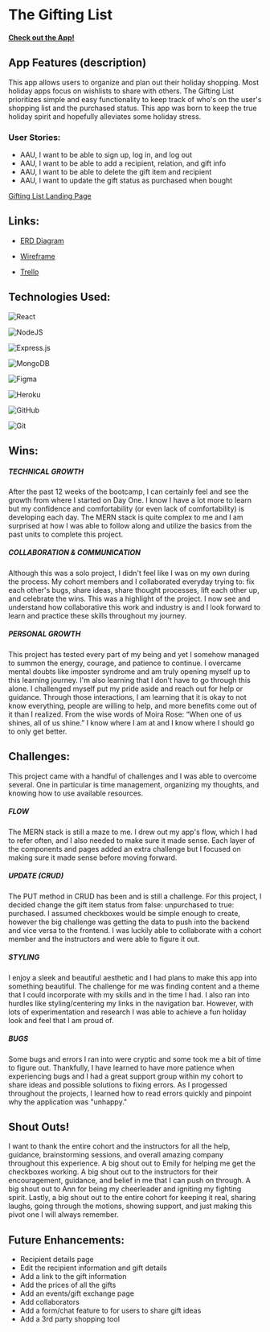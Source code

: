 # The Gifting List
#### [Check out the App!](https://the-gifting-list.herokuapp.com/)

## App Features (description)
This app allows users to organize and plan out their holiday shopping. Most holiday apps focus on wishlists to share with others. The Gifting List prioritizes simple and  easy functionality to keep track of who's on the user's shopping list and the purchased status. This app was born to keep the true holiday spirit and hopefully alleviates some holiday stress.

### User Stories:
*  AAU, I want to be able to sign up, log in, and log out
*  AAU, I want to be able to add a recipient, relation, and gift info
*  AAU, I want to be able to delete the gift item and recipient
*  AAU, I want to update the gift status as purchased when bought

[Gifting List Landing Page](https://i.imgur.com/vAIcLaZ.png)

## Links:
*   [ERD Diagram](https://lucid.app/lucidspark/8d3ca263-912c-4473-bb17-757609d31043/edit?viewport_loc=53%2C-667%2C1855%2C1359%2C0_0&invitationId=inv_06ee354d-8195-4c78-bd72-1a2fe250659f)

*   [Wireframe](https://www.figma.com/file/RGTvNiYQ9f9lX3rYUUSjlD/The-Gifting-List?node-id=7%3A893)

*   [Trello](https://trello.com/b/YDwoETv7/the-gifting-list)

## Technologies Used:

![React](https://img.shields.io/badge/react-%2320232a.svg?style=for-the-badge&logo=react&logoColor=%2361DAFB)

![NodeJS](https://img.shields.io/badge/node.js-6DA55F?style=for-the-badge&logo=node.js&logoColor=white)

![Express.js](https://img.shields.io/badge/express.js-%23404d59.svg?style=for-the-badge&logo=express&logoColor=%2361DAFB)

![MongoDB](https://img.shields.io/badge/MongoDB-%234ea94b.svg?style=for-the-badge&logo=mongodb&logoColor=white)

![Figma](https://img.shields.io/badge/figma-%23F24E1E.svg?style=for-the-badge&logo=figma&logoColor=white)

![Heroku](https://img.shields.io/badge/heroku-%23430098.svg?style=for-the-badge&logo=heroku&logoColor=white)

![GitHub](https://img.shields.io/badge/github-%23121011.svg?style=for-the-badge&logo=github&logoColor=white)

![Git](https://img.shields.io/badge/git-%23F05033.svg?style=for-the-badge&logo=git&logoColor=white)



## Wins:

##### *TECHNICAL GROWTH*
After the past 12 weeks of the bootcamp, I can certainly feel and see the growth from where I started on Day One. I know I have a lot more to learn but my confidence and comfortability (or even lack of comfortability) is developing each day. The MERN stack is quite complex to me and I am surprised at how I was able to follow along and utilize the basics from the past units to complete this project.

##### *COLLABORATION & COMMUNICATION*
Although this was a solo project, I didn't feel like I was on my own during the process. My cohort members and I collaborated everyday trying to: fix each other's bugs, share ideas, share thought processes, lift each other up, and celebrate the wins. This was a highlight of the project. I now see and understand how collaborative this work and industry is and I look forward to learn and practice these skills throughout my journey.

##### *PERSONAL GROWTH*
This project has tested every part of my being and yet I somehow managed to summon the energy, courage, and patience to continue. I overcame mental doubts like imposter syndrome and am truly opening myself up to this learning journey. I'm also learning that I don't have to go through this alone. I challenged myself put my pride aside and reach out for help or guidance. Through those interactions, I am learning that it is okay to not know everything, people are willing to help, and more benefits come out of it than I realized. From the wise words of Moira Rose: “When one of us shines, all of us shine.” I know where I am at and I know where I should go to only get better.

## Challenges:
This project came with a handful of challenges and I was able to overcome several. One in particular is time management, organizing my thoughts, and knowing how to use available resources. 

##### *FLOW*
The MERN stack is still a maze to me. I drew out my app's flow, which I had to refer often, and I also needed to make sure it made sense. Each layer of the components and pages added an extra challenge but I focused on making sure it made sense before moving forward.

##### *UPDATE (CRUD)*
The PUT method in CRUD has been and is still a challenge. For this project, I decided change the gift item status from false: unpurchased to true: purchased. I assumed checkboxes would be simple enough to create, however the big challenge was getting the data to push into the backend and vice versa to the frontend. I was luckily able to collaborate with a cohort member and the instructors and were able to figure it out.

##### *STYLING*
I enjoy a sleek and beautiful aesthetic and I had plans to make this app into something beautiful. The challenge for me was finding content and a theme that I could incorporate with my skills and in the time I had. I also ran into hurdles like styling/centering my links in the navigation bar. However, with lots of experimentation and research I was able to achieve a fun holiday look and feel that I am proud of.

##### *BUGS*
Some bugs and errors I ran into were cryptic and some took me a bit of time to figure out. Thankfully, I have learned to have more patience when experiencing bugs and I had a great support group within my cohort to share ideas and possible solutions to fixing errors. As I progessed throughout the projects, I learned how to read errors quickly and pinpoint why the application was "unhappy." 

## Shout Outs!
I want to thank the entire cohort and the instructors for all the help, guidance, brainstorming sessions, and overall amazing company throughout this experience. A big shout out to Emily for helping me get the checkboxes working. A big shout out to the instructors for their encouragement, guidance, and belief in me that I can push on through. A big shout out to Ann for being my cheerleader and igniting my fighting spirit. Lastly, a big shout out to the entire cohort for keeping it real, sharing laughs, going through the motions, showing support, and just making this pivot one I will always remember.


## Future Enhancements:
*  Recipient details page
*  Edit the recipient information and gift details
*  Add a link to the gift information
*  Add the prices of all the gifts
*  Add an events/gift exchange page
*  Add collaborators
*  Add a form/chat feature to for users to share gift ideas
*  Add a 3rd party shopping tool
